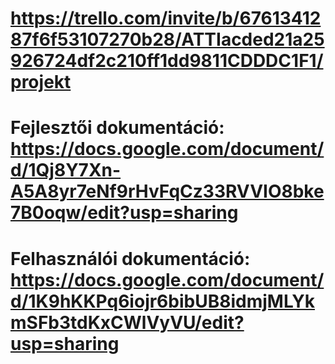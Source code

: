 # https://trello.com/invite/b/6761341287f6f53107270b28/ATTIacded21a25926724df2c210ff1dd9811CDDDC1F1/projekt
# Fejlesztői dokumentáció: https://docs.google.com/document/d/1Qj8Y7Xn-A5A8yr7eNf9rHvFqCz33RVVIO8bke7B0oqw/edit?usp=sharing
# Felhasználói dokumentáció: https://docs.google.com/document/d/1K9hKKPq6iojr6bibUB8idmjMLYkmSFb3tdKxCWlVyVU/edit?usp=sharing
